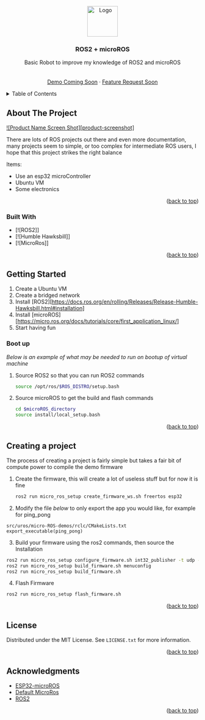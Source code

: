 <!-- PROJECT LOGO -->
<br />
<div align="center">
  <a href="https://github.com/OriginalOrangeXD/robotROS/humble.png">
    <img src="images/logo.png" alt="Logo" width="80" height="80">
  </a>

  <h3 align="center">ROS2 + microROS</h3>

  <p align="center">
    Basic Robot to improve my knowledge of ROS2 and microROS
    <br />
    <br />
    <br />
    <a href="">Demo Coming Soon</a>
    ·
    <a href="">Feature Request Soon</a>
  </p>
</div>



<!-- TABLE OF CONTENTS -->
<details>
  <summary>Table of Contents</summary>
  <ol>
    <li>
      <a href="#about-the-project">About The Project</a>
      <ul>
        <li><a href="#built-with">Built With</a></li>
      </ul>
    </li>
    <li>
      <a href="#getting-started">Getting Started</a>
      <ul>
        <li><a href="#prerequisites">Prerequisites</a></li>
        <li><a href="#installation">Installation</a></li>
      </ul>
    </li>
    <li><a href="#usage">Usage</a></li>
    <li><a href="#roadmap">Roadmap</a></li>
    <li><a href="#contributing">Contributing</a></li>
    <li><a href="#license">License</a></li>
    <li><a href="#contact">Contact</a></li>
    <li><a href="#acknowledgments">Acknowledgments</a></li>
  </ol>
</details>



<!-- ABOUT THE PROJECT -->
## About The Project

[![Product Name Screen Shot][product-screenshot]](https://example.com)

There are lots of ROS projects out there and even more documentation, many projects seem to simple, or too complex for intermediate ROS users, I hope that this project strikes the right balance

Items:
* Use an esp32 microController
* Ubuntu VM 
* Some electronics


<p align="right">(<a href="#readme-top">back to top</a>)</p>



### Built With


* [![ROS2]]
* [![Humble Hawksbill]]
* [![MicroRos]]

<p align="right">(<a href="#readme-top">back to top</a>)</p>



<!-- GETTING STARTED -->
## Getting Started

1. Create a Ubuntu VM
2. Create a bridged network
3. Install [ROS2][https://docs.ros.org/en/rolling/Releases/Release-Humble-Hawksbill.html#installation]
4. Install [microROS][https://micro.ros.org/docs/tutorials/core/first_application_linux/]
5. Start having fun


### Boot up

_Below is an example of what may be needed to run on bootup of virtual machine_ 

1. Source ROS2 so that you can run ROS2 commands
   ```sh
   source /opt/ros/$ROS_DISTRO/setup.bash
   ```

2. Source microROS to get the build and flash commands 
   ```sh
   cd $microROS_directory
   source install/local_setup.bash
   ```

<p align="right">(<a href="#readme-top">back to top</a>)</p>



<!-- USAGE EXAMPLES -->
## Creating a project

The process of creating a project is fairly simple but takes a fair bit of compute power to compile the demo firmware
1. Create the firmware, this will create a lot of useless stuff but for now it is fine
    ```sh
    ros2 run micro_ros_setup create_firmware_ws.sh freertos esp32
    ```
2. Modify the file _below_ to only export the app you would like, for example for ping_pong
```
src/uros/micro-ROS-demos/rclc/CMakeLists.txt
export_executable(ping_pong)
```
3. Build your firmware using the ros2 commands, then source the Installation

```sh
ros2 run micro_ros_setup configure_firmware.sh int32_publisher -t udp -i [your local machine IP] -p 8888
ros2 run micro_ros_setup build_firmware.sh menuconfig
ros2 run micro_ros_setup build_firmware.sh
```

4. Flash Firmware
```sh  
ros2 run micro_ros_setup flash_firmware.sh
```



<p align="right">(<a href="#readme-top">back to top</a>)</p>


<!-- LICENSE -->
## License

Distributed under the MIT License. See `LICENSE.txt` for more information.

<p align="right">(<a href="#readme-top">back to top</a>)</p>

<!-- ACKNOWLEDGMENTS -->
## Acknowledgments


* [ESP32-microROS](https://micro.ros.org/blog/2020/08/27/esp32/)
* [Default MicroRos](https://micro.ros.org/docs/tutorials/core/first_application_linux/)
* [ROS2](https://docs.ros.org/en/rolling/Releases/Release-Humble-Hawksbill.html#installation)

<p align="right">(<a href="#readme-top">back to top</a>)</p>
